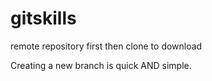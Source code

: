 # gitskills
remote repository first then clone to download

Creating a new branch is quick AND simple.